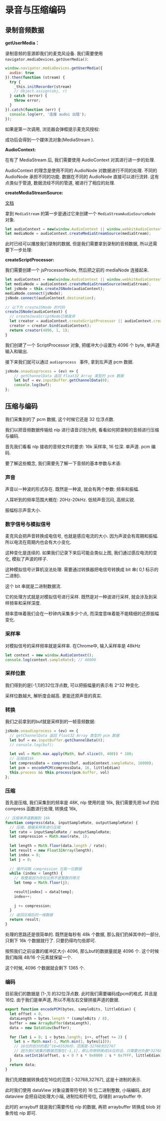 # 录音与压缩编码

## 录制音频数据

**getUserMedia：**

录制音频的音源即我们的麦克风设备. 我们需要使用 `navigator.mediaDevices.getUserMedia()`:

```js
window.navigator.mediaDevices.getUserMedia({
  audio: true
}).then(function (stream) {
  try {
    _this.initRecorder(stream)
    // Object.assign(obj, r)
  } catch (error) {
    throw error;
  }
}).catch(function (err) {
  console.log(err, '连接 audoi 出错');
});
```

如果是第一次调用, 浏览器会弹框提示麦克风授权:

成功后会得到一个媒体流对象(MediaStream ).

**AudioContext:**

在有了 MediaStream 后, 我们需要使用 AudioContext 对其进行进一步的处理.

AudioContext 的理念是使用不同的 AudioNode 对数据进行不同的处理. 不同的 AudioNode 承担不同的功能. 数据在不同的 AudioNode 直接可以进行流转. 这有点类似于管道, 数据流经不同的管道, 被进行了相应的处理.

**createMediaStreamSource:**

[文档](https://developer.mozilla.org/zh-CN/docs/Web/API/AudioContext/createMediaStreamSource)

拿到 `MediaStream` 的第一步是通过它来创建一个 `MediaStreamAudioSourceNode ` 对象.

```js
let audioContext = new(window.AudioContext || window.webkitAudioContext);
let mediaNode = audioContext.createMediaStreamSource(mediaStream);
```

此时已经可以播放我们录制的数据, 但是我们需要拿到录制的音频数据, 所以还需要下一步处理:

**createScriptProcessor:**

我们需要创建一个 jsProcessorNode, 然后把之前的 mediaNode 连接起来.

```js
let audioContext = new(window.AudioContext || window.webkitAudioContext);
let mediaNode = audioContext.createMediaStreamSource(mediaStream);
let jsNode = this.createJSNode(audioContext);
mediaNode.connect(jsNode);
jsNode.connect(audioContext.destination);
 
// 以下为 createJSNode 的代码
createJSNode(audioContext) {
  // createJavaScriptNode已被废弃
  let creator = audioContext.createScriptProcessor || audioContext.createJavaScriptNode;
  creator = creator.bind(audioContext);
  return creator(4096, 1, 1);
}
```

我们创建了一个 ScriptProcessor 对象, 把缓冲大小设置为 4096 个 byte, 单声道输入和输出.

接下来我们就可以通过 `audioprocess ` 事件, 拿到左声道 pcm 数据.

```js
jsNode.onaudioprocess = (ev) => {
    // getChannelData 返回 Float32 Array 类型的 pcm 数据
    let buf = ev.inputBuffer.getChannelData(0);
    console.log(buf);
};
```

## 压缩与编码

我们采集到的了 pcm 数据, 这个时候它还是 32 位浮点数.

我们以把音频数据传输给 nlp 进行语音识别为例, 看看如何把录制的音频进行压缩与编码.

首先我们看看 nlp 接收的音频文件的要求: 16k 采样率, 16 位深. 单声道. pcm 编码.

要了解这些概念, 我们需要先了解一下音频的基本参数与术语:

### 声音

声音以一种波的形式存在. 既然是一种波, 就会有两个参数: 频率和振幅.

人耳听到的频率范围大概在: 20Hz-20kHz. 低频声音沉闷, 高频尖锐.

振幅标示声音大小.

### 数字信号与模拟信号

麦克风会把声音转换成电信号, 也就是感应电流的大小. 因为声波会有周期和振幅. 所以电流在周期内也会有大小变化.

这种变化是连续的. 如果我们记录下来后可能会类似上图, 我们通过感应电流的变化, 模拟了声波的样子.

这种模拟信号计算机没法处理. 需要通过转换器把电信号转换成 bit 串( 0,1 标示的二进制).

这个 bit 串就是二进制数据流.

它的处理方式就是对模拟信号进行采样. 既然是对一种波进行采样, 就会涉及到采样频率和采样深度.

频率意味着我们会在一秒钟内采集多少个点, 而深度意味着能不能精细的还原振幅变化.

### 采样率

对模拟信号的采样频率就是采样率. 在Chrome中, 输入采样率是 48kHz

```js
let context = new window.AudioContext();
console.log(context.sampleRate); // 48000
```

### 采样位数

我们得到的是[-1,1]的32位浮点数, 可以把振幅量的表示有 2^32 种变化.

采样位数越大, 解析度会越高. 更能还原声音的真实.

### 转换

我们之前拿到的buf就是采样到的一帧音频数据:

```js
jsNode.onaudioprocess = (ev) => {
  // getChannelData 返回 Float32 Array 类型的 pcm 数据
  let buf = ev.inputBuffer.getChannelData(0);
  // console.log(buf);
  
  let vol = Math.max.apply(Math, buf.slice(0, 400)) * 100;
  // 压缩成16k
  let compressData = compress(buf, audioContext.sampleRate, 16000);
  let pcm = encodePCM(compressData, 16, littleEdian)
  this.process && this.process(pcm.buffer, vol)
};
```

### 压缩

首先是压缩, 我们采集到的频率是 48K, nlp 使用的是 16k, 我们需要先把 buf 扔给 compress 函数进行处理, 转换成 16k,

```js
// 压缩单声道数据到 16k
function compress(data, inputSampleRate, outputSampleRate) {
  // 压缩，根据采样率进行压缩
  let rate = inputSampleRate / outputSampleRate;
  let compression = Math.max(rate, 1);
  
  let length = Math.floor(data.length / rate);
  let result = new Float32Array(length);
  let index = 0;
  let j = 0;
  
  // 循环间隔 compression 位取一位数据
  while (index < length) {
    // 取整是因为存在比例不是整数的情况
    let temp = Math.floor(j);
    
    result[index] = data[temp];
    index++;
    
    j += compression;
  }
  // 返回压缩后的一维数据
  return result;
}
```

处理的思路还是很简单的. 既然是每秒有 48k 个数据, 那么我们扔掉其中的一部分, 只剩下 16k 个数据就行了. 只要扔得均匀些即可.

按照我们之前设置的缓冲区大小 4096, 那么buf的数据量就是 4096 个. 这个时候我们每隔 48/16 个元素就保留一个.

这个时候, 4096 个数据就会剩下 1365 个.

### 编码

目前我们的数据是 [1-,1] 的32位浮点数. 此时我们需要编码成pcm的格式. 并且是16位. 由于我们是单声道, 所以不用左右交替拼接声道的数据.

```js
export function encodePCM(bytes, sampleBits, littleEdian) {
  let offset = 0,
  dataLength = bytes.length * (sampleBits / 8),
  buffer = new ArrayBuffer(dataLength),
  data = new DataView(buffer);
  
  for (let i = 0; i < bytes.length; i++, offset += 2) {
    let s = Math.max(-1, Math.min(1, bytes[i]));
    // 16位的划分的是2^16=65536份，范围是-32768到32767
    // 因为我们收集的数据范围在[-1,1]，那么你想转换成16位的话，只需要对负数*32768,对正数*32767,即可得到范围在[-32768,32767]的数据。
    data.setInt16(offset, s < 0 ? s * 0x8000 : s * 0x7FFF, littleEdian);
  }
  return data;
}
```

我们先把数据转换成在16位的范围 [-32768,32767], 这是十进制的表示.

此时我们使用 dataView 对象设置带符号的 16 位二进制整数, 小端编码, 此时 dataview 会把自动处理大小端, 进制位和符号位, 存储到 arraybuffer 中.

此时的 arraybuff 就是我们需要传给 nlp 的数据, 再把 arraybuffer 转换成 blob 对象传给 nlp 即可.
